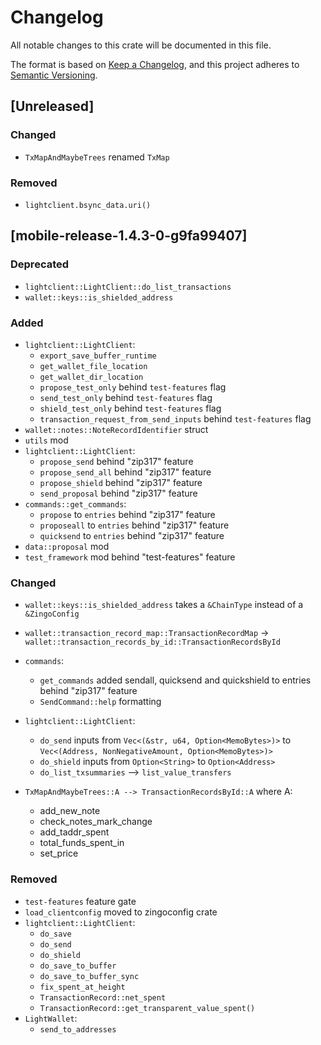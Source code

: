 # Changelog

All notable changes to this crate will be documented in this file.

The format is based on [Keep a Changelog](https://keepachangelog.com/en/1.0.0/),
and this project adheres to [Semantic Versioning](https://semver.org/spec/v2.0.0.html).

## [Unreleased]

### Changed

- `TxMapAndMaybeTrees` renamed `TxMap`

### Removed

- `lightclient.bsync_data.uri()`

## [mobile-release-1.4.3-0-g9fa99407]

### Deprecated

- `lightclient::LightClient::do_list_transactions`
- `wallet::keys::is_shielded_address`

### Added

- `lightclient::LightClient`:
  - `export_save_buffer_runtime`
  - `get_wallet_file_location`
  - `get_wallet_dir_location`
  - `propose_test_only` behind `test-features` flag
  - `send_test_only` behind `test-features` flag
  - `shield_test_only` behind `test-features` flag
  - `transaction_request_from_send_inputs` behind `test-features` flag
- `wallet::notes::NoteRecordIdentifier` struct
- `utils` mod
- `lightclient::LightClient`:
  - `propose_send` behind "zip317" feature
  - `propose_send_all` behind "zip317" feature
  - `propose_shield` behind "zip317" feature
  - `send_proposal` behind "zip317" feature
- `commands::get_commands`:
  - `propose` to `entries` behind "zip317" feature
  - `proposeall` to `entries` behind "zip317" feature
  - `quicksend` to `entries` behind "zip317" feature
- `data::proposal` mod
- `test_framework` mod behind "test-features" feature

### Changed

- `wallet::keys::is_shielded_address` takes a `&ChainType` instead of a `&ZingoConfig`
- `wallet::transaction_record_map::TransactionRecordMap` -> `wallet::transaction_records_by_id::TransactionRecordsById`
- `commands`:
  - `get_commands` added sendall, quicksend and quickshield to entries behind "zip317" feature
  - `SendCommand::help` formatting
- `lightclient::LightClient`:
  - `do_send` inputs from `Vec<(&str, u64, Option<MemoBytes>)>` to `Vec<(Address, NonNegativeAmount, Option<MemoBytes>)>`
  - `do_shield` inputs from `Option<String>` to `Option<Address>`
  - `do_list_txsummaries` --> `list_value_transfers`

- `TxMapAndMaybeTrees::A --> TransactionRecordsById::A` where A:
  - add_new_note<D>
  - check_notes_mark_change
  - add_taddr_spent
  - total_funds_spent_in
  - set_price

### Removed

- `test-features` feature gate
- `load_clientconfig` moved to zingoconfig crate
- `lightclient::LightClient`:
  - `do_save`
  - `do_send`
  - `do_shield`
  - `do_save_to_buffer`
  - `do_save_to_buffer_sync`
  - `fix_spent_at_height`
  - `TransactionRecord::net_spent`
  - `TransactionRecord::get_transparent_value_spent()`
- `LightWallet`:
  - `send_to_addresses`
